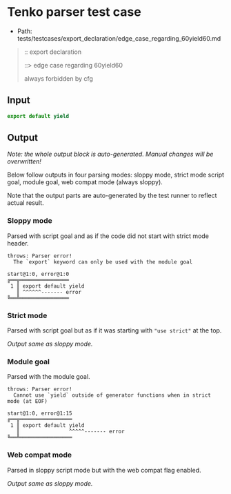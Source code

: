 # Tenko parser test case

- Path: tests/testcases/export_declaration/edge_case_regarding_60yield60.md

> :: export declaration
>
> ::> edge case regarding 60yield60
>
> always forbidden by cfg

## Input

`````js
export default yield
`````

## Output

_Note: the whole output block is auto-generated. Manual changes will be overwritten!_

Below follow outputs in four parsing modes: sloppy mode, strict mode script goal, module goal, web compat mode (always sloppy).

Note that the output parts are auto-generated by the test runner to reflect actual result.

### Sloppy mode

Parsed with script goal and as if the code did not start with strict mode header.

`````
throws: Parser error!
  The `export` keyword can only be used with the module goal

start@1:0, error@1:0
╔══╦════════════════
 1 ║ export default yield
   ║ ^^^^^^------- error
╚══╩════════════════

`````

### Strict mode

Parsed with script goal but as if it was starting with `"use strict"` at the top.

_Output same as sloppy mode._

### Module goal

Parsed with the module goal.

`````
throws: Parser error!
  Cannot use `yield` outside of generator functions when in strict mode (at EOF)

start@1:0, error@1:15
╔══╦═════════════════
 1 ║ export default yield
   ║                ^^^^^------- error
╚══╩═════════════════

`````


### Web compat mode

Parsed in sloppy script mode but with the web compat flag enabled.

_Output same as sloppy mode._
